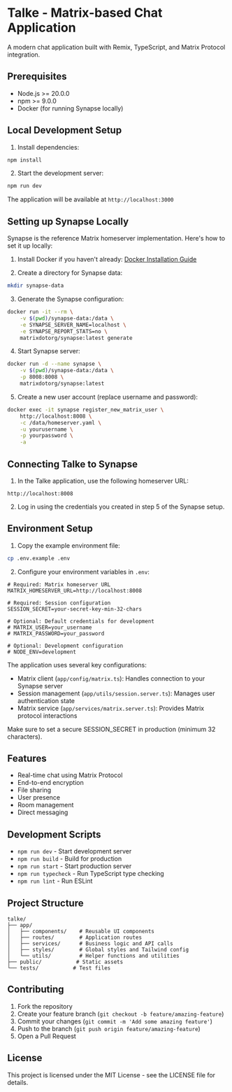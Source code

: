 # Talke - Matrix-based Chat Application

A modern chat application built with Remix, TypeScript, and Matrix Protocol integration.

## Prerequisites

- Node.js >= 20.0.0
- npm >= 9.0.0
- Docker (for running Synapse locally)

## Local Development Setup

1. Install dependencies:
```bash
npm install
```

2. Start the development server:
```bash
npm run dev
```

The application will be available at `http://localhost:3000`

## Setting up Synapse Locally

Synapse is the reference Matrix homeserver implementation. Here's how to set it up locally:

1. Install Docker if you haven't already: [Docker Installation Guide](https://docs.docker.com/get-docker/)

2. Create a directory for Synapse data:
```bash
mkdir synapse-data
```

3. Generate the Synapse configuration:
```bash
docker run -it --rm \
    -v $(pwd)/synapse-data:/data \
    -e SYNAPSE_SERVER_NAME=localhost \
    -e SYNAPSE_REPORT_STATS=no \
    matrixdotorg/synapse:latest generate
```

4. Start Synapse server:
```bash
docker run -d --name synapse \
    -v $(pwd)/synapse-data:/data \
    -p 8008:8008 \
    matrixdotorg/synapse:latest
```

5. Create a new user account (replace username and password):
```bash
docker exec -it synapse register_new_matrix_user \
    http://localhost:8008 \
    -c /data/homeserver.yaml \
    -u yourusername \
    -p yourpassword \
    -a
```

## Connecting Talke to Synapse

1. In the Talke application, use the following homeserver URL:
```
http://localhost:8008
```

2. Log in using the credentials you created in step 5 of the Synapse setup.

## Environment Setup

1. Copy the example environment file:
```bash
cp .env.example .env
```

2. Configure your environment variables in `.env`:
```env
# Required: Matrix homeserver URL
MATRIX_HOMESERVER_URL=http://localhost:8008

# Required: Session configuration
SESSION_SECRET=your-secret-key-min-32-chars

# Optional: Default credentials for development
# MATRIX_USER=your_username
# MATRIX_PASSWORD=your_password

# Optional: Development configuration
# NODE_ENV=development
```

The application uses several key configurations:
- Matrix client (`app/config/matrix.ts`): Handles connection to your Synapse server
- Session management (`app/utils/session.server.ts`): Manages user authentication state
- Matrix service (`app/services/matrix.server.ts`): Provides Matrix protocol interactions

Make sure to set a secure SESSION_SECRET in production (minimum 32 characters).

## Features

- Real-time chat using Matrix Protocol
- End-to-end encryption
- File sharing
- User presence
- Room management
- Direct messaging

## Development Scripts

- `npm run dev` - Start development server
- `npm run build` - Build for production
- `npm run start` - Start production server
- `npm run typecheck` - Run TypeScript type checking
- `npm run lint` - Run ESLint

## Project Structure

```
talke/
├── app/
│   ├── components/    # Reusable UI components
│   ├── routes/        # Application routes
│   ├── services/      # Business logic and API calls
│   ├── styles/        # Global styles and Tailwind config
│   └── utils/         # Helper functions and utilities
├── public/           # Static assets
└── tests/           # Test files
```

## Contributing

1. Fork the repository
2. Create your feature branch (`git checkout -b feature/amazing-feature`)
3. Commit your changes (`git commit -m 'Add some amazing feature'`)
4. Push to the branch (`git push origin feature/amazing-feature`)
5. Open a Pull Request

## License

This project is licensed under the MIT License - see the LICENSE file for details.

